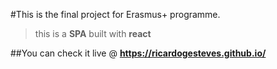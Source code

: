 #This is the final project for Erasmus+ programme.

> this is a **SPA** built with **react**

##You can check it live @ **https://ricardogesteves.github.io/**
